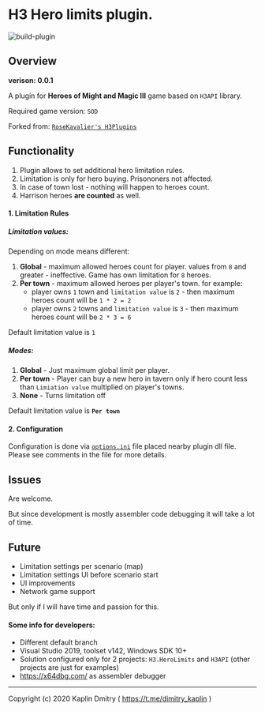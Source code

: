 # H3 Hero limits plugin.

![build-plugin](https://github.com/X-Stuff/H3Plugins/workflows/build-plugin/badge.svg)

## Overview

**verison: 0.0.1**

A plugin for **Heroes of Might and Magic III** game based on `H3API` library.

Required game version: `SOD`

Forked from: [`RoseKavalier's H3Plugins`](https://github.com/RoseKavalier/H3Plugins)

## Functionality

1. Plugin allows to set additional hero limitation rules.
2. Limitation is only for hero buying. Prisononers not affected.
3. In case of town lost - nothing will happen to heroes count.
4. Harrison heroes **are counted** as well.

#### 1. Limitation Rules

##### Limitation values:
  Depending on mode means different:
  1. **Global** - maximum allowed heroes count for player. values from `8` and greater - ineffective. Game has own limitation for `8` heroes.
  2. **Per town** - maximum allowed heroes per player's town. for example:
     - player owns `1` town and `limitation value` is `2` - then maximum heroes count will be `1 * 2 = 2`
     - player owns `2` towns and `limitation value` is `3` - then maximum heroes count will be `2 * 3 = 6`

  Default limitation value is `1`

##### Modes:
  1. **Global** - Just maximum global limit per player.
  2. **Per town** - Player can buy a new hero in tavern only if hero count less than `Limiation value` multiplied on player's towns.
  3. **None** - Turns limitation off

  Default limitation value is **`Per town`**

#### 2. Configuration

Configuration is done via [`options.ini`](Resources/options.ini) file placed nearby plugin dll file.
Please see comments in the file for more details.

## Issues

Are welcome.

But since development is mostly assembler code debugging it will take a lot of time.

## Future

 * Limitation settings per scenario (map)
 * Limitation settings UI before scenario start
 * UI improvements
 * Network game support

But only if I will have time and passion for this.

#### Some info for developers:

 * Different default branch
 * Visual Studio 2019, toolset v142, Windows SDK 10+
 * Solution configured only for 2 projects: `H3.HeroLimits` and `H3API` (other projects are just for examples)
 * https://x64dbg.com/ as assembler debugger

-------
Copyright (c) 2020 Kaplin Dmitry ( https://t.me/dimitry_kaplin )